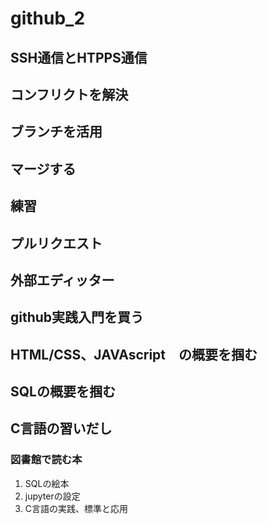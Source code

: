 # github_2

## SSH通信とHTPPS通信
## コンフリクトを解決
## ブランチを活用
## マージする
## 練習
## プルリクエスト
## 外部エディッター

## github実践入門を買う
## HTML/CSS、JAVAscript　の概要を掴む
## SQLの概要を掴む
## C言語の習いだし

### 図書館で読む本
 1. SQLの絵本
 1. jupyterの設定
 1. C言語の実践、標準と応用
